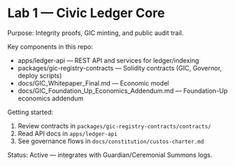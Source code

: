 # Lab 1 — Civic Ledger Core

Purpose: Integrity proofs, GIC minting, and public audit trail.

Key components in this repo:

- apps/ledger-api — REST API and services for ledger/indexing
- packages/gic-registry-contracts — Solidity contracts (GIC, Governor, deploy scripts)
- docs/GIC_Whitepaper_Final.md — Economic model
- docs/GIC_Foundation_Up_Economics_Addendum.md — Foundation-Up economics addendum

Getting started:

1) Review contracts in `packages/gic-registry-contracts/contracts/`
2) Read API docs in `apps/ledger-api`
3) See governance flows in `docs/constitution/custos-charter.md`

Status: Active — integrates with Guardian/Ceremonial Summons logs.


